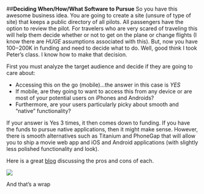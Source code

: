 ##**Deciding When/How/What Software to Pursue**
So you have this awesome business idea. You are going to create a site (unsure of type of site) that keeps a public directory of all pilots. All passengers have the option to review the pilot. For travelers who are very scared of traveling this will help them decide whether or not to get on the plane or change flights (I know there are *HUGE* assumptions associated with this). But, now you have $100-$200K in funding and need to decide what to do. Well, good think I took Peter’s class. I know how to make that decision.

First you must analyze the target audience and decide if they are going to care about:

- Accessing this on the go (mobile)…the answer in this case is *YES*
- If mobile, are they going to want to access this from any device or are most of your potential users on iPhones and Androids?
- Furthermore, are your users particularly picky about smooth and “native” functionality?

If your answer is Yes 3 times, it then comes down to funding. If you have the funds to pursue native applications, then it might make sense. However, there is smooth alternatives such as Titanium and PhoneGap that will allow you to ship a movie web app and iOS and Android applications (with slightly less polished functionality and look).

Here is a great [blog](http://strongloop.com/strongblog/titanium-vs-phonegap-cross-platform-mobile-framework/) discussing the pros and cons of each.

![](http://evonexus.org/wp-content/uploads/2014/01/12012.png)

And that’s a wrap

